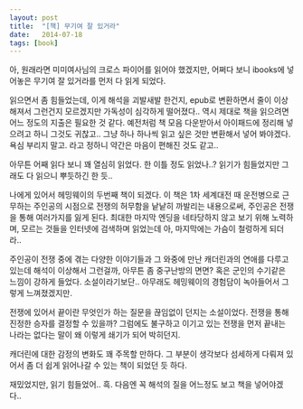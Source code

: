 ```yaml
---
layout: post
title:  "[책] 무기여 잘 있거라"
date:   2014-07-18
tags: [book]
---
```


아, 원래라면 미미여사님의 크로스 파이어를 읽어야 했겠지만, 어쩌다 보니 ibooks에 넣어놓은 무기여 잘 있거라를 먼저 다 읽게 되었다. 

  읽으면서 좀 힘들었는데, 이게 해석을 괴발새발 한건지, epub로 변환하면서 줄이 이상해져서 그런건지 모르겠지만 가독성이 심각하게 떨어졌다.. 역시 제대로 책을 읽으려면 어느 정도의 지출은 필요한 것 같다. 예전처럼 책 모음 다운받아서 아이패드에 정리해 넣으려고 하니 그것도 귀찮고.. 그냥 하나 하나씩 읽고 싶은 것만 변환해서 넣어 봐야겠다. 욕심 부리지 말고. 라고 정하니 약간은 마음이 편해진 것도 같고.. 

  아무튼 어째 읽다 보니 꽤 열심히 읽었다. 한 이틀 정도 읽었나..? 읽기가 힘들었지만 그래도 다 읽으니 뿌듯하긴 한 듯.. 

  나에게 있어서 헤밍웨이의 두번째 책이 되겠다. 이 책은 1차 세계대전 때 운전병으로 근무하는 주인공의 시점으로 전쟁의 허무함을 낱낱히 까발리는 내용으로써, 주인공은 전쟁을 통해 여러가지를 잃게 된다. 최대한 마지막 엔딩을 네타당하지 않고 보기 위해 노력하며, 모르는 것들을 인터넷에 검색하며 읽었는데 아, 마지막에는 가슴이 철렁하게 되더라.. 

  주인공이 전쟁 중에 겪는 다양한 이야기들과 그 와중에 만난 캐더린과의 연애를 다루고 있는데 해석이 이상해서 그런걸까, 아무튼 좀 중구난방의 면면? 혹은 군인의 수기같은 느낌이 강하게 들었다. 소설이라기보단.. 아무래도 헤밍웨이의 경험담이 녹아들어서 그렇게 느껴졌겠지만. 

  전쟁에 있어서 끝이란 무엇인가 하는 질문을 끊임없이 던지는 소설이었다. 전쟁을 통해 진정한 승자를 결정할 수 있을까? 그럼에도 불구하고 이기고 있는 전쟁을 먼저 끝내는 나라는 없다는 말이 왜 이렇게 쇄기가 되어 박히던지. 

  캐더린에 대한 감정의 변화도 꽤 주목할 만하다. 그 부분이 생각보다 섬세하게 다뤄져 있어서 좀 더 쉽게 읽어나갈 수 있는 책이 되었던 듯 하다. 

  재밌었지만, 읽기 힘들었어.. 흑. 다음엔 꼭 해석의 질을 어느정도 보고 책을 넣어야겠다..